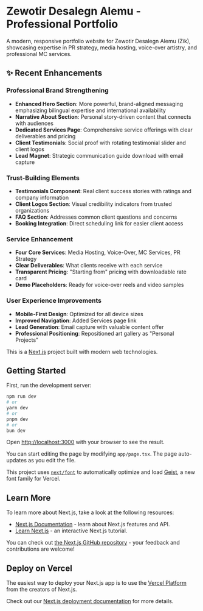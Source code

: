 # Zewotir Desalegn Alemu - Professional Portfolio

A modern, responsive portfolio website for Zewotir Desalegn Alemu (Zik), showcasing expertise in PR strategy, media hosting, voice-over artistry, and professional MC services.

## ✨ Recent Enhancements

### Professional Brand Strengthening
- **Enhanced Hero Section**: More powerful, brand-aligned messaging emphasizing bilingual expertise and international availability
- **Narrative About Section**: Personal story-driven content that connects with audiences
- **Dedicated Services Page**: Comprehensive service offerings with clear deliverables and pricing
- **Client Testimonials**: Social proof with rotating testimonial slider and client logos
- **Lead Magnet**: Strategic communication guide download with email capture

### Trust-Building Elements
- **Testimonials Component**: Real client success stories with ratings and company information
- **Client Logos Section**: Visual credibility indicators from trusted organizations
- **FAQ Section**: Addresses common client questions and concerns
- **Booking Integration**: Direct scheduling link for easier client access

### Service Enhancement
- **Four Core Services**: Media Hosting, Voice-Over, MC Services, PR Strategy
- **Clear Deliverables**: What clients receive with each service
- **Transparent Pricing**: "Starting from" pricing with downloadable rate card
- **Demo Placeholders**: Ready for voice-over reels and video samples

### User Experience Improvements
- **Mobile-First Design**: Optimized for all device sizes
- **Improved Navigation**: Added Services page link
- **Lead Generation**: Email capture with valuable content offer
- **Professional Positioning**: Repositioned art gallery as "Personal Projects"

This is a [Next.js](https://nextjs.org) project built with modern web technologies.

## Getting Started

First, run the development server:

```bash
npm run dev
# or
yarn dev
# or
pnpm dev
# or
bun dev
```

Open [http://localhost:3000](http://localhost:3000) with your browser to see the result.

You can start editing the page by modifying `app/page.tsx`. The page auto-updates as you edit the file.

This project uses [`next/font`](https://nextjs.org/docs/app/building-your-application/optimizing/fonts) to automatically optimize and load [Geist](https://vercel.com/font), a new font family for Vercel.

## Learn More

To learn more about Next.js, take a look at the following resources:

- [Next.js Documentation](https://nextjs.org/docs) - learn about Next.js features and API.
- [Learn Next.js](https://nextjs.org/learn) - an interactive Next.js tutorial.

You can check out [the Next.js GitHub repository](https://github.com/vercel/next.js) - your feedback and contributions are welcome!

## Deploy on Vercel

The easiest way to deploy your Next.js app is to use the [Vercel Platform](https://vercel.com/new?utm_medium=default-template&filter=next.js&utm_source=create-next-app&utm_campaign=create-next-app-readme) from the creators of Next.js.

Check out our [Next.js deployment documentation](https://nextjs.org/docs/app/building-your-application/deploying) for more details.
